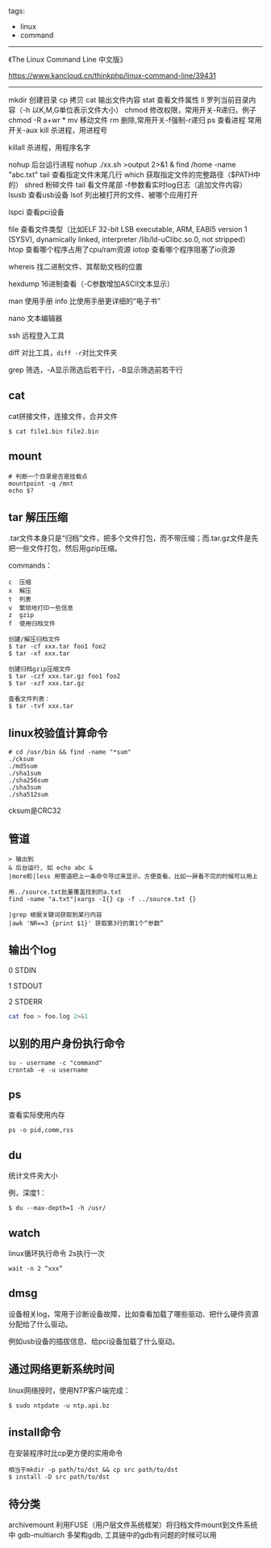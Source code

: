 tags:
- linux
- command
---



《The Linux Command Line 中文版》

https://www.kancloud.cn/thinkphp/linux-command-line/39431



---



mkdir 创建目录
cp 拷贝
cat 输出文件内容
stat 查看文件属性
ll 罗列当前目录内容（-h 以K,M,G单位表示文件大小）
chmod 修改权限，常用开关-R递归，例子 chmod -R a+wr *
mv 移动文件
rm 删除,常用开关-f强制-r递归
ps 查看进程 常用开关-aux
kill 杀进程，用进程号

killall 杀进程，用程序名字

nohup 后台运行进程 nohup ./xx.sh >output 2>&1 &
find /home -name "abc.txt"
tail 查看指定文件末尾几行
which 获取指定文件的完整路径（$PATH中的）
shred 粉碎文件
tail 看文件尾部 -f参数看实时log日志（追加文件内容）
lsusb 查看usb设备
lsof 列出被打开的文件、被哪个应用打开

lspci  查看pci设备

file 查看文件类型（比如ELF 32-bit LSB executable, ARM, EABI5 version 1 (SYSV), dynamically linked, interpreter /lib/ld-uClibc.so.0, not stripped）
htop 查看哪个程序占用了cpu/ram资源
iotop 查看哪个程序阻塞了io资源

whereis 找二进制文件、其帮助文档的位置

hexdump 16进制查看（-C参数增加ASCII文本显示）

man 使用手册
info 比使用手册更详细的“电子书”

nano 文本编辑器

ssh 远程登入工具

diff 对比工具，`diff -r`对比文件夹

grep 筛选，-A显示筛选后若干行，-B显示筛选前若干行

## cat

cat拼接文件，连接文件，合并文件

```
$ cat file1.bin file2.bin
```



## mount



```
# 判断一个目录是否是挂载点
mountpoint -q /mnt
echo $?
```



## tar 解压压缩

.tar文件本身只是“归档”文件，把多个文件打包，而不带压缩；而.tar.gz文件是先把一些文件打包，然后用gzip压缩。

commands：

```
c  压缩
x  解压
t  列表
v  繁琐地打印一些信息
z  gzip
f  使用归档文件

创建/解压归档文件
$ tar -cf xxx.tar foo1 foo2
$ tar -xf xxx.tar

创建归档gzip压缩文件
$ tar -czf xxx.tar.gz foo1 foo2
$ tar -xzf xxx.tar.gz

查看文件列表：
$ tar -tvf xxx.tar
```

## linux校验值计算命令

```
# cd /usr/bin && find -name "*sum"
./cksum
./md5sum
./sha1sum
./sha256sum
./sha3sum
./sha512sum
```

cksum是CRC32

## 管道
```
> 输出到
& 后台运行, 如 echo abc &
|more和|less 用管道把上一条命令导过来显示，方便查看，比如一屏看不完的时候可以用上

用../source.txt批量覆盖找到的a.txt
find -name "a.txt"|xargs -I{} cp -f ../source.txt {}

|grep 根据关键词获取到某行内容
|awk 'NR==3 {print $1}' 获取第3行的第1个“参数”
```

## 输出个log

0 STDIN

1 STDOUT

2 STDERR

```bash
cat foo > foo.log 2>&1
```


## 以别的用户身份执行命令

```
su - username -c "command" 
crontab -e -u username
```

## ps

查看实际使用内存

```
ps -o pid,comm,rss
```

## du

统计文件夹大小

例，深度1：

```
$ du --max-depth=1 -h /usr/
```



## watch

linux循环执行命令 2s执行一次

```
wait -n 2 “xxx”
```

## dmsg

设备相关log，常用于诊断设备故障，比如查看加载了哪些驱动、把什么硬件资源分配给了什么驱动。

例如usb设备的插拔信息、给pci设备加载了什么驱动。



## 通过网络更新系统时间

linux网络授时，使用NTP客户端完成：

```
$ sudo ntpdate -u ntp.api.bz
```



## install命令

在安装程序时比cp更方便的实用命令

```
相当于mkdir -p path/to/dst && cp src path/to/dst
$ install -D src path/to/dst
```





## 待分类

archivemount 利用FUSE（用户层文件系统框架）将归档文件mount到文件系统中
gdb-multiarch   多架构gdb, 工具链中的gdb有问题的时候可以用